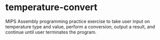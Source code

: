 # temperature-convert
MIPS Assembly programming practice exercise to take user input on temperature type and value, perform a conversion, output a result, and continue until user terminates the program.
